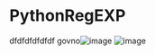 # PythonRegEXP
dfdfdfdfdfdf
govno![image](https://user-images.githubusercontent.com/85654567/173178408-df7688f8-1fbd-4833-9f9e-879161898771.png)
![image](https://user-images.githubusercontent.com/85654567/173178848-5419b181-edba-4ea2-862f-47dedc759880.png)
